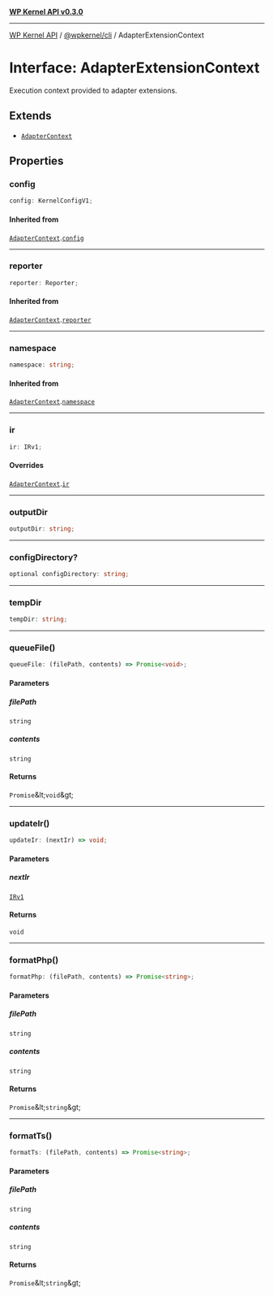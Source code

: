 [**WP Kernel API v0.3.0**](../../../README.md)

---

[WP Kernel API](../../../README.md) / [@wpkernel/cli](../README.md) / AdapterExtensionContext

# Interface: AdapterExtensionContext

Execution context provided to adapter extensions.

## Extends

- [`AdapterContext`](AdapterContext.md)

## Properties

### config

```ts
config: KernelConfigV1;
```

#### Inherited from

[`AdapterContext`](AdapterContext.md).[`config`](AdapterContext.md#config)

---

### reporter

```ts
reporter: Reporter;
```

#### Inherited from

[`AdapterContext`](AdapterContext.md).[`reporter`](AdapterContext.md#reporter)

---

### namespace

```ts
namespace: string;
```

#### Inherited from

[`AdapterContext`](AdapterContext.md).[`namespace`](AdapterContext.md#namespace)

---

### ir

```ts
ir: IRv1;
```

#### Overrides

[`AdapterContext`](AdapterContext.md).[`ir`](AdapterContext.md#ir)

---

### outputDir

```ts
outputDir: string;
```

---

### configDirectory?

```ts
optional configDirectory: string;
```

---

### tempDir

```ts
tempDir: string;
```

---

### queueFile()

```ts
queueFile: (filePath, contents) => Promise<void>;
```

#### Parameters

##### filePath

`string`

##### contents

`string`

#### Returns

`Promise`\&lt;`void`\&gt;

---

### updateIr()

```ts
updateIr: (nextIr) => void;
```

#### Parameters

##### nextIr

[`IRv1`](IRv1.md)

#### Returns

`void`

---

### formatPhp()

```ts
formatPhp: (filePath, contents) => Promise<string>;
```

#### Parameters

##### filePath

`string`

##### contents

`string`

#### Returns

`Promise`\&lt;`string`\&gt;

---

### formatTs()

```ts
formatTs: (filePath, contents) => Promise<string>;
```

#### Parameters

##### filePath

`string`

##### contents

`string`

#### Returns

`Promise`\&lt;`string`\&gt;
